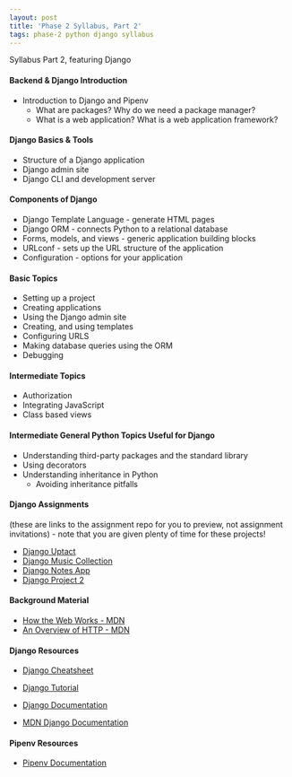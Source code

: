 ```yaml
---
layout: post
title: 'Phase 2 Syllabus, Part 2'
tags: phase-2 python django syllabus
---
```


Syllabus Part 2, featuring Django


#### Backend & Django Introduction
* Introduction to Django and Pipenv
  * What are packages? Why do we need a package manager?
  - What is a web application? What is a web application framework?
 
#### Django Basics & Tools
* Structure of a Django application
* Django admin site
* Django CLI and development server

#### Components of Django
* Django Template Language - generate HTML pages
* Django ORM - connects Python to a relational database
* Forms, models, and views - generic application building blocks
* URLconf - sets up the URL structure of the application
* Configuration - options for your application

#### Basic Topics
* Setting up a project
* Creating applications
* Using the Django admin site
* Creating, and using templates
* Configuring URLS
* Making database queries using the ORM
* Debugging

#### Intermediate Topics
* Authorization
* Integrating JavaScript
* Class based views

#### Intermediate General Python Topics Useful for Django
* Understanding third-party packages and the standard library
* Using decorators
* Understanding inheritance in Python
  - Avoiding inheritance pitfalls


#### Django Assignments
(these are links to the assignment repo for you to preview, not assignment invitations) - note that you are given plenty of time for these projects!

* [Django Uptact](https://github.com/momentum-assignments/django--uptact)
* [Django Music Collection](https://github.com/momentum-assignments/django--music)
* [Django Notes App](https://github.com/momentum-assignments/django--notes-app)
* [Django Project 2](https://github.com/momentum-assignments/django--group-project)

#### Background Material
* [How the Web Works - MDN](https://developer.mozilla.org/en-US/docs/Learn/Getting_started_with_the_web/How_the_Web_works)
* [An Overview of HTTP - MDN](https://developer.mozilla.org/en-US/docs/Web/HTTP/Overview)


#### Django Resources
- [Django Cheatsheet](https://github.com/lucrae/django-cheat-sheet)
* [Django Tutorial](https://docs.djangoproject.com/en/3.1/intro/)
- [Django Documentation](https://www.djangoproject.com/)
* [MDN Django Documentation](https://developer.mozilla.org/en-US/docs/Learn/Server-side/Django)

#### Pipenv Resources
* [Pipenv Documentation](https://pipenv.pypa.io/en/latest/)
